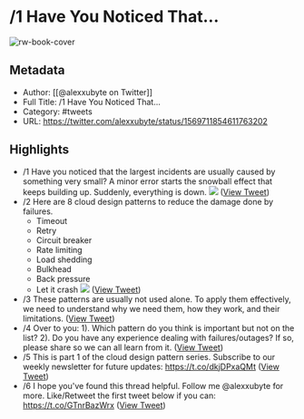 # /1 Have You Noticed That...

![rw-book-cover](https://pbs.twimg.com/profile_images/1524184008635998209/vOSCJXuk.jpg)

## Metadata
- Author: [[@alexxubyte on Twitter]]
- Full Title: /1 Have You Noticed That...
- Category: #tweets
- URL: https://twitter.com/alexxubyte/status/1569711854611763202

## Highlights
- /1 Have you noticed that the largest incidents are usually caused by something very small?
  A minor error starts the snowball effect that keeps building up. Suddenly, everything is down. 
  ![](https://pbs.twimg.com/media/Fci8m7HaMAA9UTx.jpg) ([View Tweet](https://twitter.com/alexxubyte/status/1569711854611763202))
- /2 Here are 8 cloud design patterns to reduce the damage done by failures.
  - Timeout
  - Retry
  - Circuit breaker
  - Rate limiting
  - Load shedding
  - Bulkhead
  - Back pressure
  - Let it crash 
  ![](https://pbs.twimg.com/media/Fci8njEakAE9yC5.jpg) ([View Tweet](https://twitter.com/alexxubyte/status/1569711866112528385))
- /3 These patterns are usually not used alone. To apply them effectively, we need to understand why we need them, how they work, and their limitations. ([View Tweet](https://twitter.com/alexxubyte/status/1569711869677686785))
- /4 Over to you:
  1). Which pattern do you think is important but not on the list?
  2). Do you have any experience dealing with failures/outages? If so, please share so we can all learn from it. ([View Tweet](https://twitter.com/alexxubyte/status/1569711872420757510))
- /5 This is part 1 of the cloud design pattern series. Subscribe to our weekly newsletter for future updates: https://t.co/dkjDPxaQMt ([View Tweet](https://twitter.com/alexxubyte/status/1569711875105112064))
- /6 I hope you've found this thread helpful.
  Follow me @alexxubyte for more.
  Like/Retweet the first tweet below if you can: https://t.co/GTnrBazWrx ([View Tweet](https://twitter.com/alexxubyte/status/1569711877848203274))
